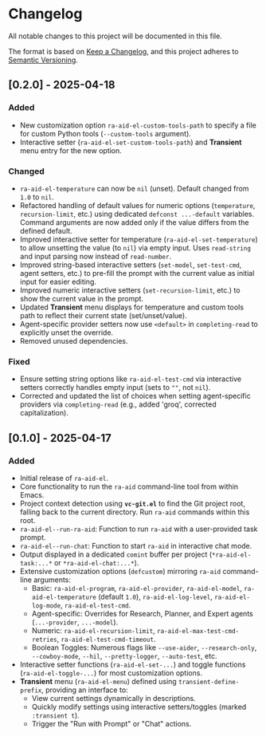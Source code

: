 # Changelog

All notable changes to this project will be documented in this file.

The format is based on [Keep a Changelog](https://keepachangelog.com/en/1.0.0/),
and this project adheres to [Semantic Versioning](https://semver.org/spec/v2.0.0.html).

## [0.2.0] - 2025-04-18

### Added

- New customization option `ra-aid-el-custom-tools-path` to specify a file for custom Python tools (`--custom-tools` argument).
- Interactive setter (`ra-aid-el-set-custom-tools-path`) and **Transient** menu entry for the new option.

### Changed

- `ra-aid-el-temperature` can now be `nil` (unset). Default changed from `1.0` to `nil`.
- Refactored handling of default values for numeric options (`temperature`, `recursion-limit`, etc.) using dedicated `defconst ...-default` variables. Command arguments are now added only if the value differs from the defined default.
- Improved interactive setter for temperature (`ra-aid-el-set-temperature`) to allow unsetting the value (to `nil`) via empty input. Uses `read-string` and input parsing now instead of `read-number`.
- Improved string-based interactive setters (`set-model`, `set-test-cmd`, agent setters, etc.) to pre-fill the prompt with the current value as initial input for easier editing.
- Improved numeric interactive setters (`set-recursion-limit`, etc.) to show the current value in the prompt.
- Updated **Transient** menu displays for temperature and custom tools path to reflect their current state (set/unset/value).
- Agent-specific provider setters now use `<default>` in `completing-read` to explicitly unset the override.
- Removed unused dependencies.

### Fixed

- Ensure setting string options like `ra-aid-el-test-cmd` via interactive setters correctly handles empty input (sets to `""`, not `nil`).
- Corrected and updated the list of choices when setting agent-specific providers via `completing-read` (e.g., added 'groq', corrected capitalization).

## [0.1.0] - 2025-04-17

### Added

- Initial release of `ra-aid-el`.
- Core functionality to run the `ra-aid` command-line tool from within Emacs.
- Project context detection using **`vc-git.el`** to find the Git project root, falling back to the current directory. Run `ra-aid` commands within this root.
- `ra-aid-el--run-ra-aid`: Function to run `ra-aid` with a user-provided task prompt.
- `ra-aid-el--run-chat`: Function to start `ra-aid` in interactive chat mode.
- Output displayed in a dedicated `comint` buffer per project (`*ra-aid-el-task:...*` or `*ra-aid-el-chat:...*`).
- Extensive customization options (`defcustom`) mirroring `ra-aid` command-line arguments:
    - Basic: `ra-aid-el-program`, `ra-aid-el-provider`, `ra-aid-el-model`, `ra-aid-el-temperature` (default `1.0`), `ra-aid-el-log-level`, `ra-aid-el-log-mode`, `ra-aid-el-test-cmd`.
    - Agent-specific: Overrides for Research, Planner, and Expert agents (`...-provider`, `...-model`).
    - Numeric: `ra-aid-el-recursion-limit`, `ra-aid-el-max-test-cmd-retries`, `ra-aid-el-test-cmd-timeout`.
    - Boolean Toggles: Numerous flags like `--use-aider`, `--research-only`, `--cowboy-mode`, `--hil`, `--pretty-logger`, `--auto-test`, etc.
- Interactive setter functions (`ra-aid-el-set-...`) and toggle functions (`ra-aid-el-toggle-...`) for most customization options.
- **Transient** menu (`ra-aid-el-menu`) defined using `transient-define-prefix`, providing an interface to:
    - View current settings dynamically in descriptions.
    - Quickly modify settings using interactive setters/toggles (marked `:transient t`).
    - Trigger the "Run with Prompt" or "Chat" actions.
